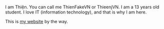 I am Thiện. You can call me ThienFakeVN or ThieenjVN. I am a 13 years old student. I love IT (information technology), and that is why I am here.

This is [my website](https://thienfakevn.github.io/ThienFakeVN/) by the way.
